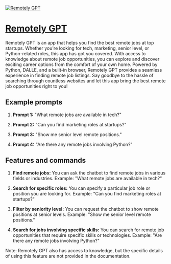 [![Remotely GPT](https://files.oaiusercontent.com/file-g3pAiB6jznuv83lTyCy7o78Y?se=2123-10-17T15%3A16%3A51Z&sp=r&sv=2021-08-06&sr=b&rscc=max-age%3D31536000%2C%20immutable&rscd=attachment%3B%20filename%3Deec98f18-8afb-4f82-9bff-3e4d72b2c9f8.png&sig=2judbdKoL6R/3FOz4976D7dIBUl7eJDF8%2BKV0J%2BYd84%3D)](https://chat.openai.com/g/g-B2BN5x8BM-remotely-gpt)

# [Remotely GPT](https://chat.openai.com/g/g-B2BN5x8BM-remotely-gpt)

Remotely GPT is an app that helps you find the best remote jobs at top startups. Whether you're looking for tech, marketing, senior level, or Python-related roles, this app has got you covered. With access to knowledge about remote job opportunities, you can explore and discover exciting career options from the comfort of your own home. Powered by Python, DALLE, and a built-in browser, Remotely GPT provides a seamless experience in finding remote job listings. Say goodbye to the hassle of searching through countless websites and let this app bring the best remote job opportunities right to you!

## Example prompts

1. **Prompt 1:** "What remote jobs are available in tech?"

2. **Prompt 2:** "Can you find marketing roles at startups?"

3. **Prompt 3:** "Show me senior level remote positions."

4. **Prompt 4:** "Are there any remote jobs involving Python?"

## Features and commands

1. **Find remote jobs:** You can ask the chatbot to find remote jobs in various fields or industries.
Example: "What remote jobs are available in tech?"

2. **Search for specific roles:** You can specify a particular job role or position you are looking for.
Example: "Can you find marketing roles at startups?"

3. **Filter by seniority level:** You can request the chatbot to show remote positions at senior levels.
Example: "Show me senior level remote positions."

4. **Search for jobs involving specific skills:** You can search for remote job opportunities that require specific skills or technologies.
Example: "Are there any remote jobs involving Python?"

Note: Remotely GPT also has access to knowledge, but the specific details of using this feature are not provided in the documentation.